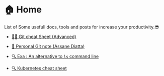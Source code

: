 # 🏠 Home

List of Some usefull docs, tools and posts for increase your productivity.😎

- [🐱‍👤 Git cheat Sheet (Advanced)](git-cheat-sheet-advanced/index.md)

- [📖 Personal Git note (Assane Diatta)](personal-note/index.md)
- [🔍 Exa : An alternative to `ls` command line](exa/index.md)
- [🔍 Kubernetes cheat sheet](k8s/index.md)

